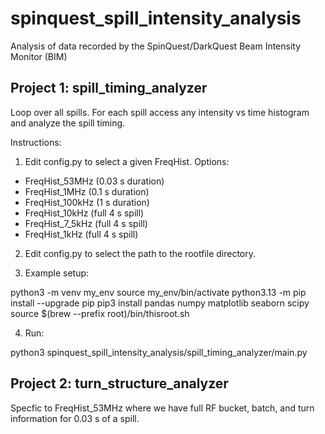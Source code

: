 # spinquest_spill_intensity_analysis
Analysis of data recorded by the SpinQuest/DarkQuest Beam Intensity Monitor (BIM)

## Project 1: spill_timing_analyzer

Loop over all spills. For each spill access any intensity vs time histogram and analyze the spill timing. 

Instructions:

1. Edit config.py to select a given FreqHist. Options:
- FreqHist_53MHz  (0.03 s duration)
- FreqHist_1MHz   (0.1 s duration)
- FreqHist_100kHz (1 s duration)
- FreqHist_10kHz  (full 4 s spill)
- FreqHist_7_5kHz (full 4 s spill)
- FreqHist_1kHz   (full 4 s spill)

2. Edit config.py to select the path to the rootfile directory.

3. Example setup: 

python3 -m venv my_env
source my_env/bin/activate
python3.13 -m pip install --upgrade pip
pip3  install pandas numpy matplotlib seaborn scipy
source $(brew --prefix root)/bin/thisroot.sh

4. Run:

python3 spinquest_spill_intensity_analysis/spill_timing_analyzer/main.py

## Project 2: turn_structure_analyzer

Specfic to FreqHist_53MHz where we have full RF bucket, batch, and turn information for 0.03 s of a spill.



